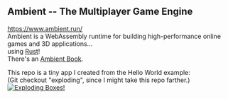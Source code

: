 ## Ambient -- The Multiplayer Game Engine
https://www.ambient.run/  
Ambient is a WebAssembly runtime for building high-performance online games and 3D applications...  
using [Rust](https://www.rust-lang.org/)!  
There's an [Ambient Book](https://ambientrun.github.io/Ambient/).  

This repo is a tiny app I created from the Hello World example:  
(Git checkout "exploding", since I might take this repo farther.)  
[![Exploding Boxes!](https://user-images.githubusercontent.com/3302181/222970827-be83850b-64f8-4096-a403-9fe52f4d0c2e.png "Exploding Boxes!")](https://user-images.githubusercontent.com/3302181/222970343-3bed1a2e-45e1-4499-ad4b-be5d3216c172.mp4)